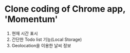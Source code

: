 Clone coding of Chrome app, 'Momentum'
======================================
1. 현재 시간 표시
2. 간단한 Todo list 기능(Local Storage)
3. Geolocation을 이용한 날씨 정보
